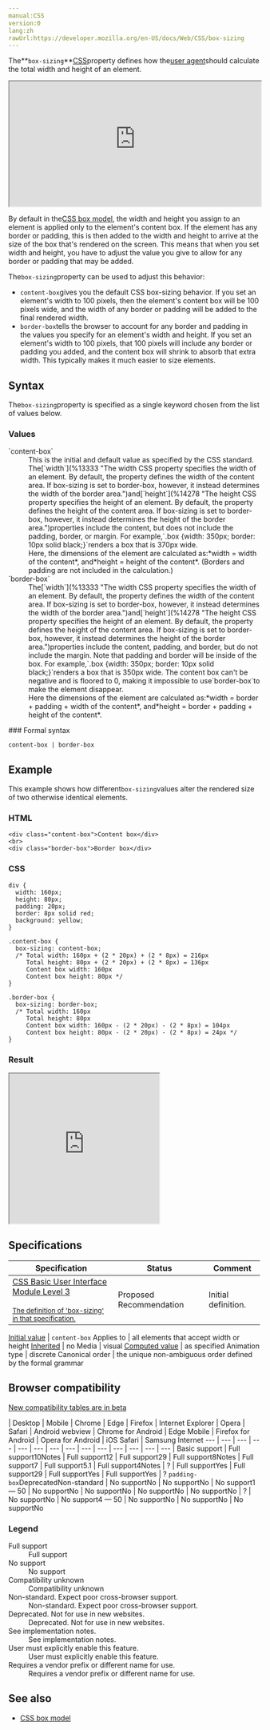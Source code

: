 ```yaml
---
manual:CSS
version:0
lang:zh
rawUrl:https://developer.mozilla.org/en-US/docs/Web/CSS/box-sizing
---
```






The**`box-sizing`**[CSS](%427 "")property defines how the[user agent](%3517 "user agent: A user agent is a computer program representing a person, for example, a browser in a Web context.")should calculate the total width and height of an element.

<iframe src='https://interactive-examples.mdn.mozilla.net/pages/css/box-sizing.html' width='100%' height='250'></iframe>


By default in the[CSS box model](%32859 ""), the width and height you assign to an element is applied only to the element&#39;s content box. If the element has any border or padding, this is then added to the width and height to arrive at the size of the box that&#39;s rendered on the screen. This means that when you set width and height, you have to adjust the value you give to allow for any border or padding that may be added.



The`box-sizing`property can be used to adjust this behavior:


* `content-box`gives you the default CSS box-sizing behavior. If you set an element&#39;s width to 100 pixels, then the element&#39;s content box will be 100 pixels wide, and the width of any border or padding will be added to the final rendered width.
* `border-box`tells the browser to account for any border and padding in the values you specify for an element&#39;s width and height. If you set an element&#39;s width to 100 pixels, that 100 pixels will include any border or padding you added, and the content box will shrink to absorb that extra width. This typically makes it much easier to size elements.

## Syntax<a name="Syntax"></a>


The`box-sizing`property is specified as a single keyword chosen from the list of values below.


### Values<a name="Values"></a>
<dl><dt id=''>`content-box`</dt><dd>This is the initial and default value as specified by the CSS standard. The[`width`](%13333 "The width CSS property specifies the width of an element. By default, the property defines the width of the content area. If box-sizing is set to border-box, however, it instead determines the width of the border area.")and[`height`](%14278 "The height CSS property specifies the height of an element. By default, the property defines the height of the content area. If box-sizing is set to border-box, however, it instead determines the height of the border area.")properties include the content, but does not include the padding, border, or margin. For example,`.box {width: 350px; border: 10px solid black;}`renders a box that is 370px wide.</dd><dd>Here, the dimensions of the element are calculated as:*width = width of the content*, and*height = height of the content*. (Borders and padding are not included in the calculation.)</dd><dt id=''>`border-box`</dt><dd>The[`width`](%13333 "The width CSS property specifies the width of an element. By default, the property defines the width of the content area. If box-sizing is set to border-box, however, it instead determines the width of the border area.")and[`height`](%14278 "The height CSS property specifies the height of an element. By default, the property defines the height of the content area. If box-sizing is set to border-box, however, it instead determines the height of the border area.")properties include the content, padding, and border, but do not include the margin. Note that padding and border will be inside of the box. For example,`.box {width: 350px; border: 10px solid black;}`renders a box that is 350px wide. The content box can&#39;t be negative and is floored to 0, making it impossible to use`border-box`to make the element disappear.</dd><dd>Here the dimensions of the element are calculated as:*width = border + padding + width of the content*, and*height = border + padding + height of the content*.</dd></dl>
### Formal syntax<a name="Formal_syntax"></a>

```
content-box | border-box
```

## Example<a name="Example"></a>


This example shows how different`box-sizing`values alter the rendered size of two otherwise identical elements.


### HTML<a name="HTML"></a>

```
<div class="content-box">Content box</div>
<br>
<div class="border-box">Border box</div>
```

### CSS<a name="CSS"></a>

```
div {
  width: 160px;
  height: 80px;
  padding: 20px;
  border: 8px solid red;
  background: yellow;
}

.content-box { 
  box-sizing: content-box; 
  /* Total width: 160px + (2 * 20px) + (2 * 8px) = 216px
     Total height: 80px + (2 * 20px) + (2 * 8px) = 136px
     Content box width: 160px
     Content box height: 80px */
}

.border-box { 
  box-sizing: border-box;
  /* Total width: 160px
     Total height: 80px
     Content box width: 160px - (2 * 20px) - (2 * 8px) = 104px
     Content box height: 80px - (2 * 20px) - (2 * 8px) = 24px */
}
```

### Result<a name="Result"></a>


<iframe src='https://mdn.mozillademos.org/en-US/docs/Web/CSS/box-sizing$samples/Example?revision=1395055' width='auto' height='300'></iframe>



## Specifications<a name="Specifications"></a>

Specification | Status | Comment 
 ---  |  ---  |  ---  | 
[CSS Basic User Interface Module Level 3<br></br><small>The definition of &#39;box-sizing&#39; in that specification.</small>](%29274 "") | Proposed Recommendation | Initial definition. 


[Initial value](%28552 "") | `content-box` 
Applies to | all elements that accept width or height 
[Inherited](%28555 "") | no 
Media | visual 
[Computed value](%28556 "") | as specified 
Animation type | discrete 
Canonical order | the unique non-ambiguous order defined by the formal grammar 


## Browser compatibility<a name="Browser_compatibility"></a>
[New compatibility tables are in beta<i></i>](%3360 "")

 | <abbr>Desktop<i></i></abbr> | <abbr>Mobile<i></i></abbr> 
 | <abbr>Chrome<i></i></abbr> | <abbr>Edge<i></i></abbr> | <abbr>Firefox<i></i></abbr> | <abbr>Internet Explorer<i></i></abbr> | <abbr>Opera<i></i></abbr> | <abbr>Safari<i></i></abbr> | <abbr>Android webview<i></i></abbr> | <abbr>Chrome for Android<i></i></abbr> | <abbr>Edge Mobile<i></i></abbr> | <abbr>Firefox for Android<i></i></abbr> | <abbr>Opera for Android<i></i></abbr> | <abbr>iOS Safari<i></i></abbr> | <abbr>Samsung Internet<i></i></abbr> 
 ---  |  ---  |  ---  |  ---  |  ---  |  ---  |  ---  |  ---  |  ---  |  ---  |  ---  |  ---  |  ---  |  ---  | 
Basic support | <abbr>Full support</abbr>10<abbr>Notes<i></i></abbr> | <abbr>Full support</abbr>12 | <abbr>Full support</abbr>29 | <abbr>Full support</abbr>8<abbr>Notes<i></i></abbr> | <abbr>Full support</abbr>7 | <abbr>Full support</abbr>5.1 | <abbr>Full support</abbr>4<abbr>Notes<i></i></abbr> | <abbr>?</abbr> | <abbr>Full support</abbr>Yes | <abbr>Full support</abbr>29 | <abbr>Full support</abbr>Yes | <abbr>Full support</abbr>Yes | <abbr>?</abbr> 
`padding-box`<abbr>Deprecated<i></i></abbr><abbr>Non-standard<i></i></abbr> | <abbr>No support</abbr>No | <abbr>No support</abbr>No | <abbr>No support</abbr>1 — 50 | <abbr>No support</abbr>No | <abbr>No support</abbr>No | <abbr>No support</abbr>No | <abbr>No support</abbr>No | <abbr>?</abbr> | <abbr>No support</abbr>No | <abbr>No support</abbr>4 — 50 | <abbr>No support</abbr>No | <abbr>No support</abbr>No | <abbr>No support</abbr>No 


### Legend<a name="Legend"></a>
<dl><dt id=''><abbr>Full support</abbr></dt><dd>Full support</dd><dt id=''><abbr>No support</abbr></dt><dd>No support</dd><dt id=''><abbr>Compatibility unknown</abbr></dt><dd>Compatibility unknown</dd><dt id=''><abbr>Non-standard. Expect poor cross-browser support.<i></i></abbr></dt><dd>Non-standard. Expect poor cross-browser support.</dd><dt id=''><abbr>Deprecated. Not for use in new websites.<i></i></abbr></dt><dd>Deprecated. Not for use in new websites.</dd><dt id=''><abbr>See implementation notes.<i></i></abbr></dt><dd>See implementation notes.</dd><dt id=''><abbr>User must explicitly enable this feature.<i></i></abbr></dt><dd>User must explicitly enable this feature.</dd><dt id=''><abbr>Requires a vendor prefix or different name for use.<i></i></abbr></dt><dd>Requires a vendor prefix or different name for use.</dd></dl>

## See also<a name="See_also"></a>

* [CSS box model](%32859 "")



